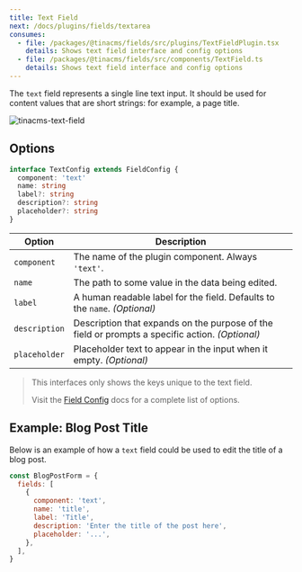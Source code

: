 ```yaml
---
title: Text Field
next: /docs/plugins/fields/textarea
consumes:
  - file: /packages/@tinacms/fields/src/plugins/TextFieldPlugin.tsx
    details: Shows text field interface and config options
  - file: /packages/@tinacms/fields/src/components/TextField.ts
    details: Shows text field interface and config options
---
```


The `text` field represents a single line text input. It should be used for content values that are short strings: for example, a page title.

![tinacms-text-field](/img/fields/text.png)

## Options

```typescript
interface TextConfig extends FieldConfig {
  component: 'text'
  name: string
  label?: string
  description?: string
  placeholder?: string
}
```

| Option        | Description                                                                                     |
| ------------- | ----------------------------------------------------------------------------------------------- |
| `component`   | The name of the plugin component. Always `'text'`.                                              |
| `name`        | The path to some value in the data being edited.                                                |
| `label`       | A human readable label for the field. Defaults to the `name`. _(Optional)_                      |
| `description` | Description that expands on the purpose of the field or prompts a specific action. _(Optional)_ |
| `placeholder` | Placeholder text to appear in the input when it empty. _(Optional)_                             |

> This interfaces only shows the keys unique to the text field.
>
> Visit the [Field Config](/docs/plugins/fields) docs for a complete list of options.

## Example: Blog Post Title

Below is an example of how a `text` field could be used to edit the title of a blog post.

```javascript
const BlogPostForm = {
  fields: [
    {
      component: 'text',
      name: 'title',
      label: 'Title',
      description: 'Enter the title of the post here',
      placeholder: '...',
    },
  ],
}
```
